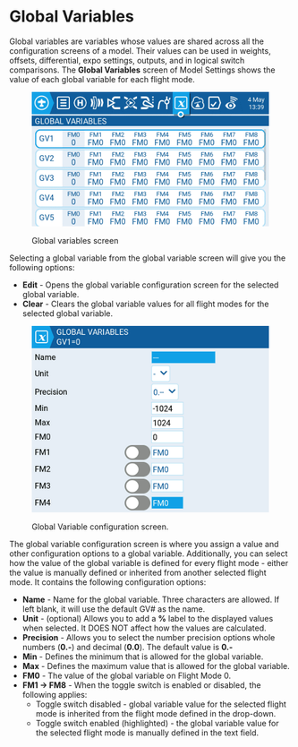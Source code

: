 # Global Variables

Global variables are variables whose values are shared across all the configuration screens of a model. Their values can be used in weights, offsets, differential, expo settings, outputs, and in logical switch comparisons.  The **Global Variables** screen of Model Settings shows the value of each global variable for each flight mode.

<figure><img src="../../../.gitbook/assets/globalvariables1.png" alt=""><figcaption><p>Global variables screen</p></figcaption></figure>

Selecting a global variable from the global variable screen will give you the following options:

* **Edit** - Opens the global variable configuration screen for the selected global variable.
* **Clear** - Clears the global variable values for all flight modes for the selected global variable.

<figure><img src="../../../.gitbook/assets/globalvariables2.png" alt=""><figcaption><p>Global Variable configuration screen.</p></figcaption></figure>

The global variable configuration screen is where you assign a value and other configuration options to a global variable. Additionally, you can select how the value of the global variable is defined for every flight mode - either the value is manually defined or inherited from another selected flight mode. It contains the following configuration options:

* **Name** - Name for the global variable. Three characters are allowed. If left blank, it will use the default GV# as the  name.
* **Unit** - (optional) Allows you to add a **%** label to the displayed values when selected. It DOES NOT affect how the values are calculated.
* **Precision** - Allows you to select the number precision options whole numbers (**0.-**) and decimal (**0.0**). The default value is **0.-**
* **Min** - Defines the minimum that is allowed for the global variable.
* **Max** - Defines the maximum value that is allowed for the global variable.
* **FM0** - The value of the global variable on Flight Mode 0.
* **FM1 -> FM8** -  When the toggle switch is enabled or disabled, the following applies:
  * Toggle switch disabled - global variable value for the selected flight mode is inherited from the flight mode defined in the drop-down.
  * Toggle switch enabled (highlighted) - the global variable value for the selected flight mode is manually defined in the text field.

